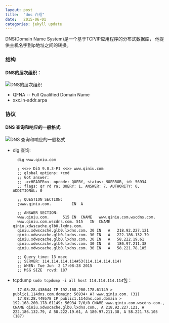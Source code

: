 ```yaml
---
layout: post
title:  "dns 介绍"
date:   2015-06-01
categories: jekyll update
---
```

DNS(Domain Name System)是一个基于TCP/IP应用程序的分布式数据库， 他提供主机名字到ip地址之间的转换。



### 结构

#### DNS的层次组织：
![DNS的层次组织](http://rwxf.qiniug.com/DNS_architecture.jpg)

* QFNA  -- Full Qualified Domain Name
* xxx.in-addr.arpa

### 协议

#### DNS 查询和响应的一般格式:
![DNS 查询和响应的一般格式](http://rwxf.qiniug.com/DNS_protocol.jpg)




* dig 查询:
	
		dig www.qiniu.com

		; <<>> DiG 9.8.3-P1 <<>> www.qiniu.com
		;; global options: +cmd
		;; Got answer:
		;; ->>HEADER<<- opcode: QUERY, status: NOERROR, id: 56934
		;; flags: qr rd ra; QUERY: 1, ANSWER: 7, AUTHORITY: 0, ADDITIONAL: 0

		;; QUESTION SECTION:
		;www.qiniu.com.			IN	A

		;; ANSWER SECTION:
		www.qiniu.com.		515	IN	CNAME	www.qiniu.com.wscdns.com.
		www.qiniu.com.wscdns.com. 515	IN	CNAME	qiniu.xdwscache.glb0.lxdns.com.
		qiniu.xdwscache.glb0.lxdns.com.	30 IN	A	218.92.227.121
		qiniu.xdwscache.glb0.lxdns.com.	30 IN	A	222.186.132.79
		qiniu.xdwscache.glb0.lxdns.com.	30 IN	A	58.222.19.61
		qiniu.xdwscache.glb0.lxdns.com.	30 IN	A	180.97.211.38
		qiniu.xdwscache.glb0.lxdns.com.	30 IN	A	58.221.78.105

		;; Query time: 13 msec
		;; SERVER: 114.114.114.114#53(114.114.114.114)
		;; WHEN: Tue Jun  2 17:08:28 2015
		;; MSG SIZE  rcvd: 187


* tcpdump `sudo tcpdump -i all host 114.114.114.114`包：

		17:08:28.438644 IP 192.168.200.178.61149 > public1.114dns.com.domain: 56934+ A? www.qiniu.com. (31)
		17:08:28.449578 IP public1.114dns.com.domain > 192.168.200.178.61149: 56934 7/0/0 CNAME www.qiniu.com.wscdns.com., CNAME qiniu.xdwscache.glb0.lxdns.com., A 218.92.227.121, A 222.186.132.79, A 58.222.19.61, A 180.97.211.38, A 58.221.78.105 (187)
		
		
